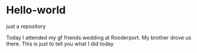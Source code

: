 # Hello-world
just a repository

Today I attended my gf friends wedding at Rooderport. My brother drove us there.
This is just to tell you what I did today
